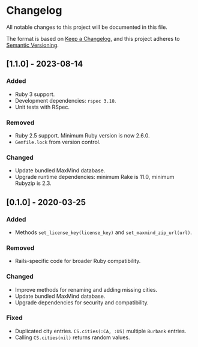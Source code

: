 # Changelog

All notable changes to this project will be documented in this file.

The format is based on [Keep a Changelog](https://keepachangelog.com/en/1.0.0/),
and this project adheres to [Semantic Versioning](https://semver.org/spec/v2.0.0.html).

## [1.1.0] - 2023-08-14

### Added
- Ruby 3 support.
- Development dependencies: `rspec 3.10`.
- Unit tests with RSpec.

### Removed
- Ruby 2.5 support. Minimum Ruby version is now 2.6.0.
- `Gemfile.lock` from version control.

### Changed
- Update bundled MaxMind database.
- Upgrade runtime dependencies: minimum Rake is 11.0, minimum Rubyzip is 2.3.

## [0.1.0] - 2020-03-25

### Added
- Methods `set_license_key(license_key)` and `set_maxmind_zip_url(url)`.

### Removed
- Rails-specific code for broader Ruby compatibility.

### Changed
- Improve methods for renaming and adding missing cities.
- Update bundled MaxMind database.
- Upgrade dependencies for security and compatibility.

### Fixed
- Duplicated city entries. `CS.cities(:CA, :US)` multiple `Burbank` entries.
- Calling `CS.cities(nil)` returns random values.